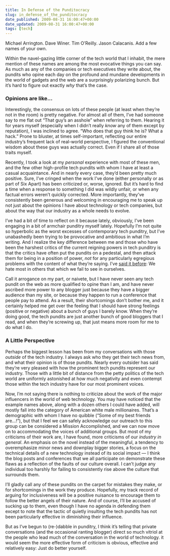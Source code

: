 ```yaml
---
title: In Defense of the Punditocracy
slug: in_defense_of_the_punditocracy
date_published: 2009-08-31 16:00:47+00:00
date_updated: 2009-08-31 16:00:47+00:00
tags: [tech]
---
```

Michael Arrington. Dave Winer. Tim O’Reilly. Jason Calacanis. Add a few names of your own.

Within the navel-gazing little corner of the tech world that I inhabit, the mere mention of these names are among the most evocative things you can say. As much as any of the companies or tech executives they write about, the pundits who opine each day on the profound and mundane developments in the world of gadgets and the web are a surprisingly polarizing bunch. But it’s hard to figure out exactly *why* that’s the case.

### Opinions are like…

Interestingly, the consensus on lots of these people (at least when they’re not in the room) is pretty negative. For almost all of them, I’ve had someone say to me flat out “That guy’s an asshole” when referring to them. Hearing it for years myself (especially when I didn’t really *know* any of them except by reputation), I was inclined to agree. “Who does that guy think he is? What a hack.” Prone to bluster, at times self-important, reflecting our entire industry’s frequent lack of real-world perspective, I figured the conventional wisdom about these guys was actually correct. Even if I share all of those traits myself.

Recently, I took a look at my *personal* experience with most of these men, and the few other high-profile tech pundits with whom I have at least a casual acquaintance. And in nearly every case, they’d been pretty much positive. Sure, I’ve cringed when the work I’ve done (either personally or as part of Six Apart) has been criticized or, worse, ignored. But it’s hard to find a time when a response to something I did was wildly unfair, or when any factual errors weren’t quickly corrected. More importantly, they’ve consistently been generous and welcoming in encouraging me to speak up not just about the opinions I have about technology or tech companies, but about the way that our industry as a whole needs to evolve.

I’ve had a bit of time to reflect on it because lately, obviously, I’ve been engaging in a bit of armchair punditry myself lately. Hopefully I’m not quite so hyperbolic as the worst excesses of contemporary tech punditry, but I’ve unabashedly been trying to be provocative and ambitious in what I’m writing. And I realize the key difference between me and those who have been the harshest critics of the current reigning powers in tech punditry is that the critics have often put the pundits on a pedestal, and then attack them for being in a position of power, *not* for any particularly egregious problems with the content of what they’re saying. I’ve [said it before](/2009/07/free-criticism-and-science-without-data.html): We hate most in others that which we fail to see in ourselves.

Call it arrogance on my part, or naivete, but I have never seen any tech pundit on the web as more qualified to opine than I am, and have never ascribed more power to any blogger just because they have a bigger audience than my site, or because they happen to run a conference that people pay to attend. As a result, their shortcomings don’t bother me, and it certainly helped me get over the feeling that I should have strong feelings (positive or negative) about a bunch of guys I barely know. When they’re doing good, the tech pundits are just another bunch of good bloggers that I read, and when they’re screwing up, that just means more room for me to do what I do.

### A Little Perspective

Perhaps the biggest lesson has been from my conversations with those *outside* of the tech industry. I always ask who they get their tech news from, and what their opinion is of those pundits. Nearly every outsider has said they’re very pleased with how the prominent tech pundits represent our industry. Those with a little bit of distance from the petty politics of the tech world are uniformly astonished at how much negativity and even contempt those within the tech industry have for our most prominent voices.

Now, I’m not saying there is nothing to criticize about the work of the major influencers in the world of web technology. You may have noticed that the example names above, along with a dozen others I could have added, will mostly fall into the category of American white male millionaires. That’s a demographic with whom I have no quibble (“Some of my best friends are…!”), but that I feel we can safely acknowledge our outreach to this group can be considered a Mission Accomplished, and we can now move on to accommodating the voices of additional groups. But most of my criticisms of their work are, I have found, more criticisms of our *industry in general*. An emphasis on the novel instead of the meaningful, a tendency to overemphasize minor news and downplay bigger stories, a focus on the technical details of a new technology instead of its social impact — I think the blog posts and conferences that we all participate on demonstrate these flaws as a reflection of the faults of our culture overall. I can’t judge any individual too harshly for failing to consistently rise above the culture that surrounds them.

I’ll gladly call any of these pundits on the carpet for mistakes they make, or for shortcomings in the work they produce. Hopefully, my track record of arguing for inclusiveness will be a positive nuisance to encourage them to follow the better angels of their nature. And of course, I’ll be accused of sucking up to them, even though I have no agenda in defending them except to note that the tactic of quietly insulting the tech pundits has not been particularly effective in diminishing their influence.

But as I’ve begun to (re-)dabble in punditry, I think it’s telling that private conversations (and the occasional ranting blogger) direct so much vitriol at the people who lead much of the conversation in the world of technology. it would seem the more effective form of criticism is obvious, effective and relatively easy: Just do better yourself.
